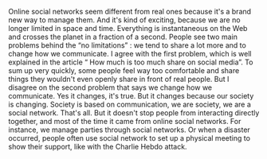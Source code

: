Online social networks seem different from real ones because it's a brand new way to manage them. And it's kind of exciting, because we are no longer limited in space and time. Everything is instantaneous on the Web and crosses the planet in a fraction of a second. People see two main problems behind the “no limitations” : we tend to share a lot more and to change how we communicate. I agree with the first problem, which is well explained in the article “ How much is too much share on social media”. To sum up very quickly, some people feel way too comfortable and share things they wouldn't even openly share in front of real people. But I disagree on the second problem that says we change how we communicate. Yes it changes, it's true. But it changes because our society is changing. Society is based on communication, we are society, we are a social network. That's all. But it doesn't stop people from interacting directly together, and most of the time it came from online social networks. For instance, we manage parties through social networks. Or when a disaster occurred, people often use social network to set up a physical meeting to show their support, like with the Charlie Hebdo attack.
